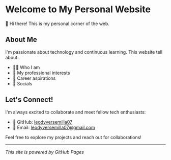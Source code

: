# Welcome to My Personal Website

👋 Hi there! This is my personal corner of the web.

## About Me

I'm passionate about technology and continuous learning. This website tell about:

- 👨‍💻 Who I am
- 🌱 My professional interests
- 🎨 Career aspirations
- 🔗 Socials

## Let's Connect!

I'm always excited to collaborate and meet fellow tech enthusiasts:

- 💼 GitHub: [leodyversemilla07](https://github.com/leodyversemilla07)
- 📧 Email: [leodyversemilla07@gmail.com](mailto:leodyversemilla07@gmail.com)

Feel free to explore my projects and reach out for collaborations!

---

_This site is powered by GitHub Pages_

